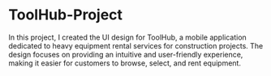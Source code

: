 # ToolHub-Project
In this project, I created the UI design for ToolHub, a mobile application dedicated to heavy equipment rental services for construction projects. The design focuses on providing an intuitive and user-friendly experience, making it easier for customers to browse, select, and rent equipment.
